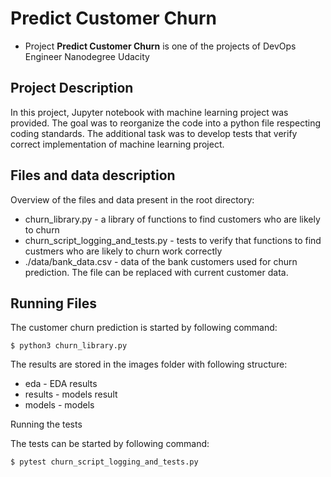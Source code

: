 # Predict Customer Churn

- Project **Predict Customer Churn** is one of the projects of DevOps Engineer Nanodegree Udacity

## Project Description
In this project, Jupyter notebook with machine learning project was provided. The goal was to reorganize the code into a python file respecting coding standards. The additional task was to develop tests that verify correct implementation of machine learning project.

## Files and data description
Overview of the files and data present in the root directory:

* churn_library.py - a library of functions to find customers who are likely to churn
* churn_script_logging_and_tests.py - tests to verify that functions to find custmers who are likely to churn work correctly
* ./data/bank_data.csv - data of the bank customers used for churn prediction. The file can be replaced with current customer data.

## Running Files
The customer churn prediction is started by following command:

```
$ python3 churn_library.py
```

The results are stored in the images folder with following structure:
* eda - EDA results
* results - models result
* models - models

Running the tests

The tests can be started by following command:

```
$ pytest churn_script_logging_and_tests.py
```
